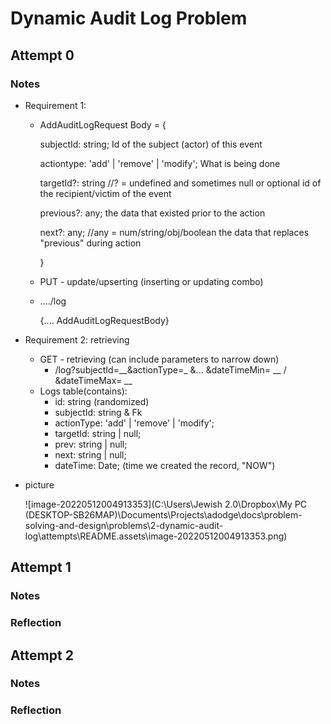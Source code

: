 # Dynamic Audit Log Problem

## Attempt 0

### Notes

* Requirement 1:

    * AddAuditLogRequest Body = {

        subjectId: string; 																					   Id of the subject (actor) of this event

        actiontype: 'add'  | 'remove' | 'modify';													What is being done

        targetId?: string //? = undefined and sometimes null or optional		id of the recipient/victim of the event

        previous?: any;																						  the data that existed prior to the action

        next?: any;  //any = num/string/obj/boolean										   the data that replaces "previous" during action

        }

    * PUT - update/upserting (inserting or updating combo)

    * ..../log 

        {.... AddAuditLogRequestBody}

* Requirement 2: retrieving 

    * GET - retrieving (can include parameters to narrow down)
        * /log?subjectId=__&actionType=_ &... &dateTimeMin= __ / &dateTimeMax= __
    * Logs table(contains): 
        * id: string (randomized)
        * subjectId: string & Fk
        * actionType: 'add' | 'remove' | 'modify';
        * targetId: string | null;
        * prev: string | null;
        * next: string | null;
        * dateTime: Date; (time we created the record, "NOW")

* picture

    ![image-20220512004913353](C:\Users\Jewish 2.0\Dropbox\My PC (DESKTOP-SB26MAP)\Documents\Projects\adodge\docs\problem-solving-and-design\problems\2-dynamic-audit-log\attempts\README.assets\image-20220512004913353.png)



## Attempt 1

### Notes

### Reflection

## Attempt 2

### Notes

### Reflection


